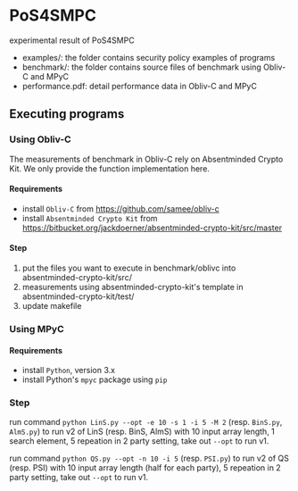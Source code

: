 # PoS4SMPC

experimental result of PoS4SMPC

- examples/: the folder contains security policy examples of programs
- benchmark/: the folder contains source files of benchmark using Obliv-C and MPyC
- performance.pdf: detail performance data in Obliv-C and MPyC

## Executing programs
### Using Obliv-C
The measurements of benchmark in Obliv-C rely on Absentminded Crypto Kit. We only provide the function implementation here.
#### Requirements
- install `Obliv-C` from https://github.com/samee/obliv-c 
- install `Absentminded Crypto Kit` from https://bitbucket.org/jackdoerner/absentminded-crypto-kit/src/master

#### Step
1. put the files you want to execute in benchmark/oblivc into absentminded-crypto-kit/src/
2. measurements using absentminded-crypto-kit's template in absentminded-crypto-kit/test/
3. update makefile
### Using MPyC
#### Requirements
- install `Python`, version 3.x
- install Python's `mpyc` package using `pip`
### Step
run command `python LinS.py --opt -e 10 -s 1 -i 5 -M 2` (resp. `BinS.py`, `AlmS.py`) to run v2 of LinS (resp. BinS, AlmS) with 10 input array length, 1 search element, 5 repeation in 2 party setting, take out `--opt` to run v1.

run command `python QS.py --opt -n 10 -i 5` (resp. `PSI.py`) to run v2 of QS (resp. PSI) with 10 input array length (half for each party), 5 repeation in 2 party setting, take out `--opt` to run v1.
